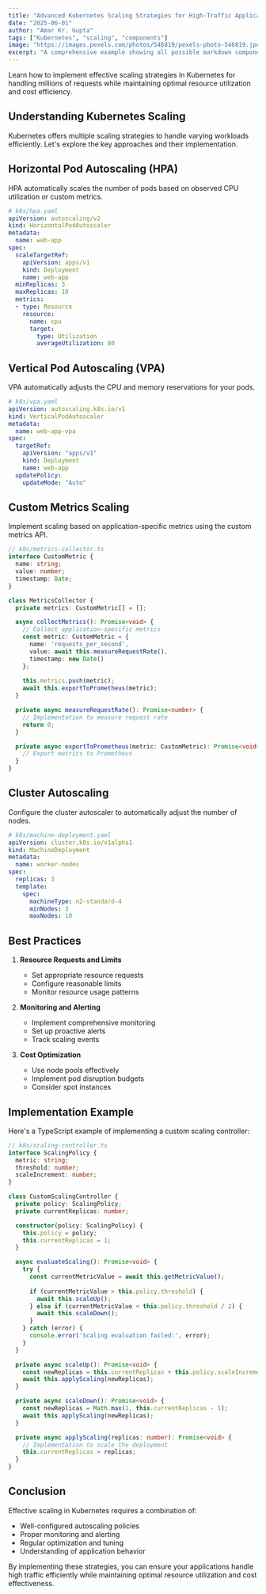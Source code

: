 ```yaml
---
title: "Advanced Kubernetes Scaling Strategies for High-Traffic Applications"
date: "2025-06-01"
author: "Amar Kr. Gupta"
tags: ["Kubernetes", "scaling", "components"]
image: "https://images.pexels.com/photos/546819/pexels-photo-546819.jpeg"
excerpt: "A comprehensive example showing all possible markdown components and features available in blog posts."
---
```


Learn how to implement effective scaling strategies in Kubernetes for handling millions of requests while maintaining optimal resource utilization and cost efficiency.

## Understanding Kubernetes Scaling

Kubernetes offers multiple scaling strategies to handle varying workloads efficiently. Let's explore the key approaches and their implementation.

## Horizontal Pod Autoscaling (HPA)

HPA automatically scales the number of pods based on observed CPU utilization or custom metrics.

```yaml
# k8s/hpa.yaml
apiVersion: autoscaling/v2
kind: HorizontalPodAutoscaler
metadata:
  name: web-app
spec:
  scaleTargetRef:
    apiVersion: apps/v1
    kind: Deployment
    name: web-app
  minReplicas: 3
  maxReplicas: 10
  metrics:
  - type: Resource
    resource:
      name: cpu
      target:
        type: Utilization
        averageUtilization: 80
```

## Vertical Pod Autoscaling (VPA)

VPA automatically adjusts the CPU and memory reservations for your pods.

```yaml
# k8s/vpa.yaml
apiVersion: autoscaling.k8s.io/v1
kind: VerticalPodAutoscaler
metadata:
  name: web-app-vpa
spec:
  targetRef:
    apiVersion: "apps/v1"
    kind: Deployment
    name: web-app
  updatePolicy:
    updateMode: "Auto"
```

## Custom Metrics Scaling

Implement scaling based on application-specific metrics using the custom metrics API.

```typescript
// k8s/metrics-collector.ts
interface CustomMetric {
  name: string;
  value: number;
  timestamp: Date;
}

class MetricsCollector {
  private metrics: CustomMetric[] = [];

  async collectMetrics(): Promise<void> {
    // Collect application-specific metrics
    const metric: CustomMetric = {
      name: 'requests_per_second',
      value: await this.measureRequestRate(),
      timestamp: new Date()
    };
    
    this.metrics.push(metric);
    await this.exportToPrometheus(metric);
  }

  private async measureRequestRate(): Promise<number> {
    // Implementation to measure request rate
    return 0;
  }

  private async exportToPrometheus(metric: CustomMetric): Promise<void> {
    // Export metrics to Prometheus
  }
}
```

## Cluster Autoscaling

Configure the cluster autoscaler to automatically adjust the number of nodes.

```yaml
# k8s/machine-deployment.yaml
apiVersion: cluster.k8s.io/v1alpha1
kind: MachineDeployment
metadata:
  name: worker-nodes
spec:
  replicas: 3
  template:
    spec:
      machineType: n2-standard-4
      minNodes: 3
      maxNodes: 10
```

## Best Practices

1. **Resource Requests and Limits**
   - Set appropriate resource requests
   - Configure reasonable limits
   - Monitor resource usage patterns

2. **Monitoring and Alerting**
   - Implement comprehensive monitoring
   - Set up proactive alerts
   - Track scaling events

3. **Cost Optimization**
   - Use node pools effectively
   - Implement pod disruption budgets
   - Consider spot instances

## Implementation Example

Here's a TypeScript example of implementing a custom scaling controller:

```typescript
// k8s/scaling-controller.ts
interface ScalingPolicy {
  metric: string;
  threshold: number;
  scaleIncrement: number;
}

class CustomScalingController {
  private policy: ScalingPolicy;
  private currentReplicas: number;

  constructor(policy: ScalingPolicy) {
    this.policy = policy;
    this.currentReplicas = 1;
  }

  async evaluateScaling(): Promise<void> {
    try {
      const currentMetricValue = await this.getMetricValue();
      
      if (currentMetricValue > this.policy.threshold) {
        await this.scaleUp();
      } else if (currentMetricValue < this.policy.threshold / 2) {
        await this.scaleDown();
      }
    } catch (error) {
      console.error('Scaling evaluation failed:', error);
    }
  }

  private async scaleUp(): Promise<void> {
    const newReplicas = this.currentReplicas + this.policy.scaleIncrement;
    await this.applyScaling(newReplicas);
  }

  private async scaleDown(): Promise<void> {
    const newReplicas = Math.max(1, this.currentReplicas - 1);
    await this.applyScaling(newReplicas);
  }

  private async applyScaling(replicas: number): Promise<void> {
    // Implementation to scale the deployment
    this.currentReplicas = replicas;
  }
}
```

## Conclusion

Effective scaling in Kubernetes requires a combination of:

- Well-configured autoscaling policies
- Proper monitoring and alerting
- Regular optimization and tuning
- Understanding of application behavior

By implementing these strategies, you can ensure your applications handle high traffic efficiently while maintaining optimal resource utilization and cost effectiveness.